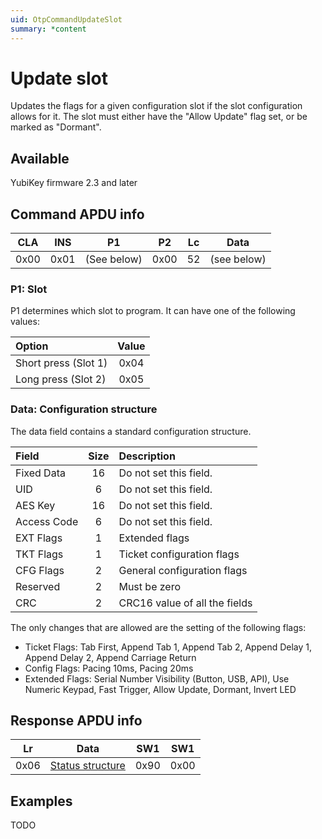 ```yaml
---
uid: OtpCommandUpdateSlot
summary: *content
---
```


<!-- Copyright 2021 Yubico AB

Licensed under the Apache License, Version 2.0 (the "License");
you may not use this file except in compliance with the License.
You may obtain a copy of the License at

    http://www.apache.org/licenses/LICENSE-2.0

Unless required by applicable law or agreed to in writing, software
distributed under the License is distributed on an "AS IS" BASIS,
WITHOUT WARRANTIES OR CONDITIONS OF ANY KIND, either express or implied.
See the License for the specific language governing permissions and
limitations under the License. -->


# Update slot

Updates the flags for a given configuration slot if the slot configuration allows for it. The slot
must either have the "Allow Update" flag set, or be marked as "Dormant".

## Available

YubiKey firmware 2.3 and later

## Command APDU info

|  CLA  |  INS  |     P1      |  P2   |  Lc   |    Data     |
| :---: | :---: | :---------: | :---: | :---: | :---------: |
| 0x00  | 0x01  | (See below) | 0x00  |  52   | (see below) |

### P1: Slot

P1 determines which slot to program. It can have one of the following values:

| Option               | Value |
| :------------------- | :---: |
| Short press (Slot 1) | 0x04  |
| Long press (Slot 2)  | 0x05  |

### Data: Configuration structure

The data field contains a standard configuration structure.

| Field       | Size  | Description                   |
| :---------- | :---: | :---------------------------- |
| Fixed Data  |  16   | Do not set this field.        |
| UID         |   6   | Do not set this field.        |
| AES Key     |  16   | Do not set this field.        |
| Access Code |   6   | Do not set this field.        |
| EXT Flags   |   1   | Extended flags                |
| TKT Flags   |   1   | Ticket configuration flags    |
| CFG Flags   |   2   | General configuration flags   |
| Reserved    |   2   | Must be zero                  |
| CRC         |   2   | CRC16 value of all the fields |

The only changes that are allowed are the setting of the following flags:

- Ticket Flags: Tab First, Append Tab 1, Append Tab 2, Append Delay 1, Append Delay 2, Append Carriage Return
- Config Flags: Pacing 10ms, Pacing 20ms
- Extended Flags: Serial Number Visibility (Button, USB, API), Use Numeric Keypad, Fast Trigger, Allow Update, Dormant, Invert LED

## Response APDU info

|  Lr   |                 Data                  |  SW1  |  SW1  |
| :---: | :-----------------------------------: | :---: | :---: |
| 0x06  | [Status structure](xref:OtpCommands#status-structure) | 0x90  | 0x00  |

## Examples

TODO
